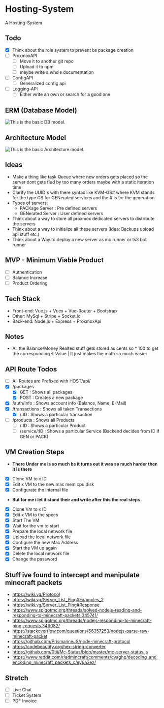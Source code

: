 # Hosting-System

A Hosting-System

## Todo

- [x] Think about the role system to prevent bs package creation
- [ ] ProxmoxAPI
  - [ ] Move it to another git repo
  - [ ] Upload it to npm
  - [ ] maybe write a whole documentation
- [ ] ConfigAPI
  - [ ] Generalized config api
- [ ] Logging-API
  - [ ] Either write an own or search for a good one

## ERM (Database Model)

![This is the basic DB model.](https://images.jodu555.de/66bdc0f86e16ecb9b672d98871fdf33a.png 'This is the db model till now.')

## Architecture Model

![This is the basic Architecture model.](https://images.jodu555.de/69974706ff4d13a6e8825c64b9e8e3d8.png 'This is the Architecture model till now.')

## Ideas

- Make a thing like task Queue where new orders gets placed so the server dont gets flud by too many orders
  maybe with a static iteration time
- Clarify the UUID's with there syntax like KVM-GS# where KVM stands for the type GS for GENerated services and the # is for the generation
- Types of servers:
  - PACKage Server : Pre defined servers
  - GENerated Server : User defined servers
- Think about a way to store all proxmox dedicated servers to distribute the servers
- Think about a way to initialize all these servers (Idea: Backups upload api stuff etc.)
- Think about a Way to deploy a new server as mc runner or ts3 bot runner

## MVP - Minimum Viable Product

- [ ] Authentication
- [ ] Balance Increase
- [ ] Product Ordering

## Tech Stack

- Front-end: Vue.js + Vuex + Vue-Router + Bootstrap
- Other: MySql + Stripe + Socket.io
- Back-end: Node.js + Express + ProxmoxApi

## Notes

- All the Balance/Money Realted stuff gets stored as cents so \* 100 to get the corresponding € Value | It just makes the math so much easier

## API Route Todos

- [ ] All Routes are Prefixed with HOST/api/
- [x] /packages
  - [x] GET : Shows all packages
  - [x] POST : Creates a new package
- [x] /auth/info : Shows account info (Balance, Name, E-Mail)
- [x] /transactions : Shows all taken Transactions
  - [x] /:ID : Shows a particular transaction
- [ ] /products : Shows all Products
  - [ ] /:ID : Shows a particular Product
  - [ ] /service/:ID : Shows a particular Service (Backend decides from ID if GEN or PACK)

## VM Creation Steps

- **There Under me is so much bs it turns out it was so much harder then it is there**
- [x] Clone VM to x ID
- [x] Edit x VM to the new mac mem cpu disk
- [x] Configurate the internal file
- **But for me i let it stand their and write after this the real steps**
- [x] Clone Vm to x ID
- [x] Edit x VM to the specs
- [x] Start The VM
- [x] Wait for the vm to start
- [x] Prepare the local network file
- [x] Upload the local network file
- [x] Configure the new Mac Address
- [x] Start the VM up again
- [x] Delete the local network file
- [x] Change the password

## Stuff ive found to intercept and manipulate minecraft packets

- https://wiki.vg/Protocol
- https://wiki.vg/Server_List_Ping#Examples_2
- https://wiki.vg/Server_List_Ping#Response
- https://www.spigotmc.org/threads/solved-nodejs-reading-and-responding-to-minecraft-packets.345741/
- https://www.spigotmc.org/threads/nodejs-responding-to-minecraft-ping-requests.346082/
- https://stackoverflow.com/questions/66357253/nodejs-parse-raw-minecraft-packet
- https://github.com/PrismarineJS/node-minecraft-protocol
- https://codebeautify.org/hex-string-converter
- https://github.com/0tii/Mc-Status/blob/master/mc-server-status.js
- https://www.reddit.com/r/admincraft/comments/cvaghq/decoding_and_encoding_minecraft_packets_c/ey6a3ez/

## Stretch

- [ ] Live Chat
- [ ] Ticket System
- [ ] PDF Invoice
